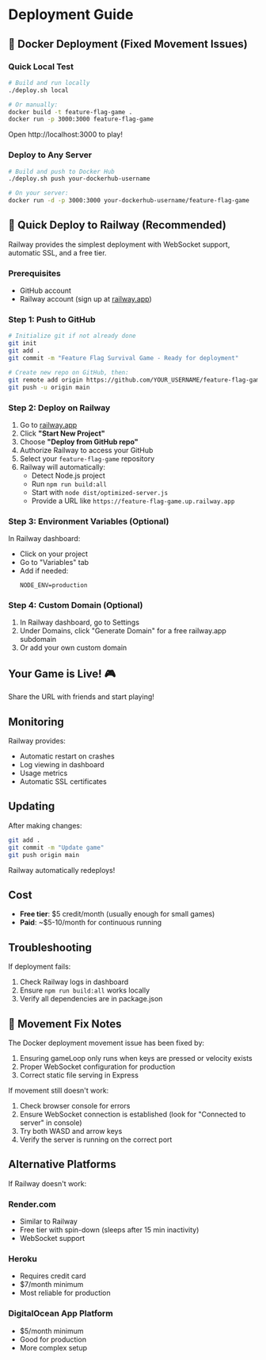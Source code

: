 # Deployment Guide

## 🐳 Docker Deployment (Fixed Movement Issues)

### Quick Local Test
```bash
# Build and run locally
./deploy.sh local

# Or manually:
docker build -t feature-flag-game .
docker run -p 3000:3000 feature-flag-game
```

Open http://localhost:3000 to play!

### Deploy to Any Server
```bash
# Build and push to Docker Hub
./deploy.sh push your-dockerhub-username

# On your server:
docker run -d -p 3000:3000 your-dockerhub-username/feature-flag-game
```

## 🚂 Quick Deploy to Railway (Recommended)

Railway provides the simplest deployment with WebSocket support, automatic SSL, and a free tier.

### Prerequisites
- GitHub account
- Railway account (sign up at [railway.app](https://railway.app))

### Step 1: Push to GitHub

```bash
# Initialize git if not already done
git init
git add .
git commit -m "Feature Flag Survival Game - Ready for deployment"

# Create new repo on GitHub, then:
git remote add origin https://github.com/YOUR_USERNAME/feature-flag-game.git
git push -u origin main
```

### Step 2: Deploy on Railway

1. Go to [railway.app](https://railway.app)
2. Click **"Start New Project"**
3. Choose **"Deploy from GitHub repo"**
4. Authorize Railway to access your GitHub
5. Select your `feature-flag-game` repository
6. Railway will automatically:
   - Detect Node.js project
   - Run `npm run build:all`
   - Start with `node dist/optimized-server.js`
   - Provide a URL like `https://feature-flag-game.up.railway.app`

### Step 3: Environment Variables (Optional)

In Railway dashboard:
- Click on your project
- Go to "Variables" tab
- Add if needed:
  ```
  NODE_ENV=production
  ```

### Step 4: Custom Domain (Optional)

1. In Railway dashboard, go to Settings
2. Under Domains, click "Generate Domain" for a free railway.app subdomain
3. Or add your own custom domain

## Your Game is Live! 🎮

Share the URL with friends and start playing!

## Monitoring

Railway provides:
- Automatic restart on crashes
- Log viewing in dashboard
- Usage metrics
- Automatic SSL certificates

## Updating

After making changes:
```bash
git add .
git commit -m "Update game"
git push origin main
```
Railway automatically redeploys!

## Cost

- **Free tier**: $5 credit/month (usually enough for small games)
- **Paid**: ~$5-10/month for continuous running

## Troubleshooting

If deployment fails:
1. Check Railway logs in dashboard
2. Ensure `npm run build:all` works locally
3. Verify all dependencies are in package.json

## 🔧 Movement Fix Notes

The Docker deployment movement issue has been fixed by:
1. Ensuring gameLoop only runs when keys are pressed or velocity exists
2. Proper WebSocket configuration for production
3. Correct static file serving in Express

If movement still doesn't work:
1. Check browser console for errors
2. Ensure WebSocket connection is established (look for "Connected to server" in console)
3. Try both WASD and arrow keys
4. Verify the server is running on the correct port

## Alternative Platforms

If Railway doesn't work:

### Render.com
- Similar to Railway
- Free tier with spin-down (sleeps after 15 min inactivity)
- WebSocket support

### Heroku
- Requires credit card
- $7/month minimum
- Most reliable for production

### DigitalOcean App Platform
- $5/month minimum
- Good for production
- More complex setup